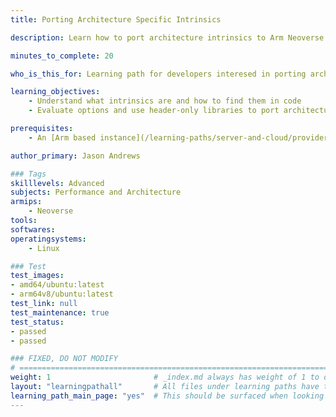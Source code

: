 ```yaml
---
title: Porting Architecture Specific Intrinsics

description: Learn how to port architecture intrinsics to Arm Neoverse processors.

minutes_to_complete: 20

who_is_this_for: Learning path for developers interesed in porting architecture specific intrinics to Arm Neoverse processors.

learning_objectives:
    - Understand what intrinsics are and how to find them in code
    - Evaluate options and use header-only libraries to port architecture specific intrinics to Arm Neoverse

prerequisites:
    - An [Arm based instance](/learning-paths/server-and-cloud/providers) from an appropriate cloud service provider.

author_primary: Jason Andrews

### Tags
skilllevels: Advanced
subjects: Performance and Architecture
armips:
    - Neoverse
tools:
softwares:
operatingsystems:
    - Linux

### Test
test_images:
- amd64/ubuntu:latest
- arm64v8/ubuntu:latest
test_link: null
test_maintenance: true
test_status:
- passed
- passed

### FIXED, DO NOT MODIFY
# ================================================================================
weight: 1                       # _index.md always has weight of 1 to order correctly
layout: "learningpathall"       # All files under learning paths have this same wrapper
learning_path_main_page: "yes"  # This should be surfaced when looking for related content. Only set for _index.md of learning path content.
---
```

